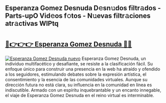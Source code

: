 ## Esperanza Gomez Desnuda D𝚎sn𝚞dos filtr𝚊dos - Parts-upO Vid𝚎os f𝚘tos - N𝚞evas filtr𝚊ciones atr𝚊ctivas WlPtq

# <h2><a href="http://mb9eiu.tromn.icu/?c=Esperanza+Gomez+Desnuda">🔗👉👉👉 Esperanza Gomez Desnuda 🔗🔗</a></h2>

[![Esperanza Gomez Desnuda nuevo](https://i.imgur.com/pEAQMta.gif)](http://mb9eiu.tromn.icu/?c=Esperanza+Gomez+Desnuda)
Esperanza Gomez Desnuda, un individuo multifacético y desafiante, se resiste a la clasificación fácil. Su enfoque único para construir una presencia en la web ha atraído y ofendido a los seguidores, estimulando debates sobre la expresión artística, el consentimiento y la esencia de las comunidades virtuales. Aunque su dirección futura no está clara, su influencia en la comunidad en línea es indiscutible. Armado con un espíritu inquebrantable y un encanto innegable, el viaje de Esperanza Gomez Desnuda en el reino virtual es interminable.
